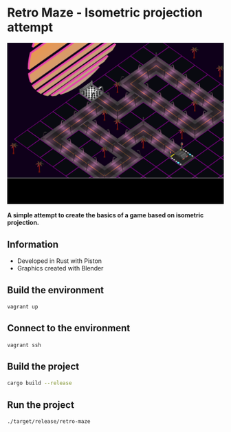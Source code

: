 # Retro Maze - Isometric projection attempt

![Screenshot](screenshot.png)

**A simple attempt to create the basics of a game based on isometric projection.**

## Information
 * Developed in Rust with Piston
 * Graphics created with Blender

## Build the environment

```sh
vagrant up
```

## Connect to the environment

```sh
vagrant ssh
```

## Build the project

```sh
cargo build --release
```

## Run the project

```sh
./target/release/retro-maze
```
